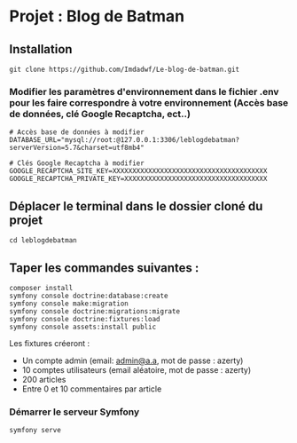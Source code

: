 # Projet : Blog de Batman

## Installation

```
git clone https://github.com/Imdadwf/Le-blog-de-batman.git
```

### Modifier les paramètres d'environnement dans le fichier .env pour les faire correspondre à votre environnement (Accès base de données, clé Google Recaptcha, ect..)

```
# Accès base de données à modifier
DATABASE_URL="mysql://root:@127.0.0.1:3306/leblogdebatman?serverVersion=5.7&charset=utf8mb4"

# Clés Google Recaptcha à modifier
GOOGLE_RECAPTCHA_SITE_KEY=XXXXXXXXXXXXXXXXXXXXXXXXXXXXXXXXXXXXXXX
GOOGLE_RECAPTCHA_PRIVATE_KEY=XXXXXXXXXXXXXXXXXXXXXXXXXXXXXXXXXXXX
```

## Déplacer le terminal dans le dossier cloné du projet 

```
cd leblogdebatman
```

## Taper les commandes suivantes :
```
composer install
symfony console doctrine:database:create
symfony console make:migration
symfony console doctrine:migrations:migrate
symfony console doctrine:fixtures:load
symfony console assets:install public
```

Les fixtures créeront :
* Un compte admin (email: admin@a.a, mot de passe : azerty)
* 10 comptes utilisateurs (email aléatoire, mot de passe : azerty)
* 200 articles
* Entre 0 et 10 commentaires par article

### Démarrer le serveur Symfony
```
symfony serve
```

